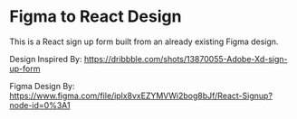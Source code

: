 # Figma to React Design

This is a React sign up form built from an already existing Figma design.

Design Inspired By: https://dribbble.com/shots/13870055-Adobe-Xd-sign-up-form

Figma Design By: https://www.figma.com/file/iplx8vxEZYMVWi2bog8bJf/React-Signup?node-id=0%3A1